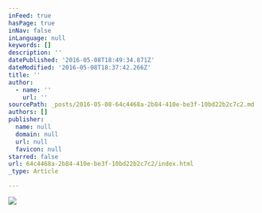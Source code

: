 ```yaml
---
inFeed: true
hasPage: true
inNav: false
inLanguage: null
keywords: []
description: ''
datePublished: '2016-05-08T18:49:34.871Z'
dateModified: '2016-05-08T18:37:42.266Z'
title: ''
author:
  - name: ''
    url: ''
sourcePath: _posts/2016-05-08-64c4468a-2b84-410e-be3f-10bd22b2c7c2.md
authors: []
publisher:
  name: null
  domain: null
  url: null
  favicon: null
starred: false
url: 64c4468a-2b84-410e-be3f-10bd22b2c7c2/index.html
_type: Article

---
```

![](https://s3-us-west-2.amazonaws.com/the-grid-img/p/6b075cafd27fc9041afa42e56546ff13a53d18c5.jpg)